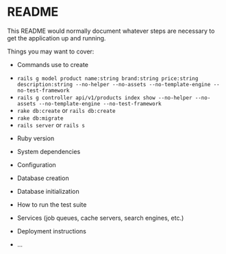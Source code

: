 # README

This README would normally document whatever steps are necessary to get the
application up and running.

Things you may want to cover:

* Commands use to create
- `rails g model product name:string brand:string price:string description:string --no-helper --no-assets --no-template-engine --no-test-framework`
- `rails g controller api/v1/products index show --no-helper --no-assets --no-template-engine --no-test-framework`
- `rake db:create` or `rails db:create`
-  `rake db:migrate`
- `rails server` or `rails s`

* Ruby version

* System dependencies

* Configuration

* Database creation

* Database initialization

* How to run the test suite

* Services (job queues, cache servers, search engines, etc.)

* Deployment instructions

* ...
